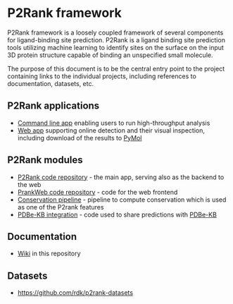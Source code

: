 # P2Rank framework

P2Rank framework is a loosely coupled framework of several components for ligand-binding site prediction. P2Rank is a ligand binding site prediction tools utilizing machine learning to identify sites on the surface on the input 3D protein structure capable of binding an unspecified small molecule. 

The purpose of this document is to be the central entry point to the project containing links to the individual projects, including references to documentation, datasets, etc.

## P2Rank applications
- [Command line app](https://github.com/rdk/p2rank) enabling users to run high-throughput analysis
- [Web app](https://p2rank.cz) supporting online detection and their visual inspection, including download of the results to [PyMol](https://pymol.org/)

## P2Rank modules

- [P2Rank code repository](https://github.com/rdk/p2rank) - the main app, serving also as the backend to the web
- [PrankWeb code repository](https://github.com/cusbg/prankweb) - code for the web frontend
- [Conservation pipeline](https://github.com/cusbg/sequence-conservation) - pipeline to compute conservation which is used as one of the P2rank features
- [PDBe-KB integration](https://github.com/cusbg/p2rank-pdbe-kb) - code used to share predictions with [PDBe-KB](https://www.ebi.ac.uk/pdbe/pdbe-kb)

## Documentation

- [Wiki](https://github.com/cusbg/p2rank-framework/wiki) in this repository

## Datasets
- https://github.com/rdk/p2rank-datasets
